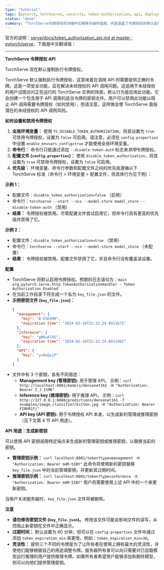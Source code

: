 ```yaml
---
type: "tutorial"
tags: [pytorch, torchserve, security, token-authorization, api, deployment, configuration]
status: "done"
summary: "TorchServe令牌授权的详细中文解释与操作指南。内容涵盖了令牌授权的默认启用、如何通过环境变量、命令行或配置文件进行启用/禁用设置，以及配置的优先级。重点介绍了生成的`key_file.json`中包含的三种密钥（管理、推理、API密钥）的用途，以及通过API端点生成和更新新密钥的方法。"
---
```

官方的说明：[serve/docs/token_authorization_api.md at master · pytorch/serve](https://github.com/pytorch/serve/blob/master/docs/token_authorization_api.md)，下面是中文翻译版：

---

**TorchServe 令牌授权 API**

TorchServe 现在默认强制执行令牌授权。

TorchServe 默认强制执行令牌授权，这意味着在调用 API 时需要提供正确的令牌。这是一项安全功能，旨在解决未经授权的 API 调用问题。这适用于未经授权的用户试图访问正在运行的 TorchServe 实例的场景。默认行为是启用此功能，它会创建一个包含用于 API 调用的适当令牌的密钥文件。用户可以禁用此功能以阻止 API 调用需要令牌授权（如何禁用），但请注意，这样做会使 TorchServe 面临潜在的未经授权的 API 调用风险。

**如何设置和禁用令牌授权**

1.  **全局环境变量：** 使用 `TS_DISABLE_TOKEN_AUTHORIZATION`，将其设置为 `true` 可禁用令牌授权，设置为 `false` 可启用。请注意，必须在 `config.properties` 中设置 `enable_envvars_config=true` 才能使用全局环境变量。
2.  **命令行：** 命令行只能通过添加 `--disable-token-auth` 标志来*禁用*令牌授权。
3.  **配置文件 (`config.properties`)：** 使用 `disable_token_authorization`，将其设置为 `true` 可禁用令牌授权，设置为 `false` 可启用。
4.  **优先级：** 环境变量、命令行参数和配置文件之间的优先级遵循以下 TorchServe 标准（命令行 > 环境变量 > 配置文件，但具体行为见下例）：

**示例 1：**

*   配置文件：`disable_token_authorization=false` （启用）
*   命令行：`torchserve --start --ncs --model-store model_store --disable-token-auth` （禁用）
*   **结果：** 令牌授权被禁用。尽管配置文件尝试启用它，但命令行具有更高的优先级并禁用了它。

**示例 2：**

*   配置文件：`disable_token_authorization=true` （禁用）
*   命令行：`torchserve --start --ncs --model-store model_store` （未配置）
*   **结果：** 令牌授权被禁用。配置文件禁用了它，并且命令行没有覆盖该设置。

**配置**

*   TorchServe 将默认启用令牌授权。预期的日志语句为：`main org.pytorch.serve.http.TokenAuthorizationHandler - Token Authorization Enabled`
*   在当前工作目录下将生成一个名为 `key_file.json` 的文件。
*   **示例密钥文件 (`key_file.json`)：**
    ```json
    {
      "management": {
        "key": "B-E5KSRM",
        "expiration time": "2024-02-16T21:12:24.801167Z"
      },
      "inference": {
        "key": "gNRuA7dS",
        "expiration time": "2024-02-16T21:12:24.801148Z"
      },
      "API": {
        "key": "yv9uQajP"
      }
    }
    ```
*   文件中有 3 个密钥，各有不同用途：
    *   **Management key (管理密钥):** 用于管理 API。
        示例：`curl http://localhost:8081/models/densenet161 -H "Authorization: Bearer I_J_ItMb"`
    *   **Inference key (推理密钥):** 用于推理 API。
        示例：`curl http://127.0.0.1:8080/predictions/densenet161 -T examples/image_classifier/kitten.jpg -H "Authorization: Bearer FINhR1fj"`
    *   **API key (API 密钥):** 用于令牌授权 API 本身，以生成新的管理或推理密钥（见下文第 4 节 API 用途）。

**API 用途：生成新密钥**

可以使用 API 密钥调用特定端点来生成新的管理密钥或推理密钥，以替换当前的密钥。

*   **管理密钥示例：**
    `curl localhost:8081/token?type=management -H "Authorization: Bearer m4M-5IBY"`
    此命令将使用新的密钥替换 `key_file.json` 中的当前管理密钥，并更新其过期时间。
*   **推理密钥示例：**
    `curl localhost:8081/token?type=inference -H "Authorization: Bearer m4M-5IBY"`
    用户将需要使用上述 API 中的一个来更新密钥。

当用户关闭服务器时，`key_file.json` 文件将被删除。

**注意**

*   **请勿修改密钥文件 (`key_file.json`)。** 修改该文件可能会影响文件的读写，从而阻止新密钥在文件中正确显示。
*   **过期时间：** 默认设置为 60 分钟，但可以在 `config.properties` 文件中通过添加 `token_expiration_min` 来更改。例如：`token_expiration_min=30`。
*   **灵活性：** 提供三个不同的令牌是为了让所有者在使用上拥有最大的灵活性，并使他们能够根据自己的用途调整令牌。服务器所有者可以向只需要对已加载模型运行推理的用户提供推理令牌。如果所有者希望用户能够添加和删除模型，则可以向他们提供管理密钥。
